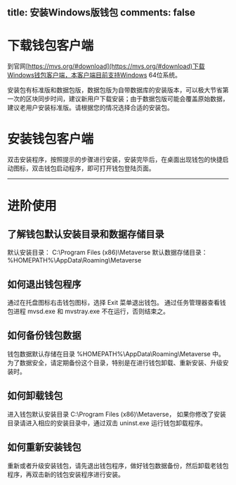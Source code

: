 title: 安装Windows版钱包
comments: false
---

# 下载钱包客户端
到官网[https://mvs.org/#download](https://mvs.org/#download)下载Windows钱包客户端，本客户端目前支持Windows 64位系统。

安装包有标准版和数据包版，数据包版为自带数据库的安装版本，可以极大节省第一次的区块同步时间，建议新用户下载安装；由于数据包版可能会覆盖原始数据，建议老用户安装标准版。请根据您的情况选择合适的安装包。

# 安装钱包客户端
双击安装程序，按照提示的步骤进行安装，安装完毕后，在桌面出现钱包的快捷启动图标，双击钱包启动程序，即可打开钱包登陆页面。

***
# 进阶使用
## 了解钱包默认安装目录和数据存储目录
默认安装目录：     C:\Program Files (x86)\Metaverse
默认数据存储目录： %HOMEPATH%\AppData\Roaming\Metaverse

## 如何退出钱包程序
通过在托盘图标右击钱包图标，选择 Exit 菜单退出钱包。
通过任务管理器查看钱包进程 mvsd.exe 和 mvstray.exe 不在运行，否则结束之。

## 如何备份钱包数据
钱包数据默认存储在目录 %HOMEPATH%\AppData\Roaming\Metaverse 中。为了数据安全，请定期备份这个目录，特别是在进行钱包卸载、重新安装、升级安装时。

## 如何卸载钱包
进入钱包默认安装目录 C:\Program Files (x86)\Metaverse， 如果你修改了安装目录请进入相应的安装目录中，通过双击 uninst.exe 运行钱包卸载程序。

## 如何重新安装钱包
重新或者升级安装钱包，请先退出钱包程序，做好钱包数据备份，然后卸载老钱包程序，再双击新的钱包安装程序进行安装。

